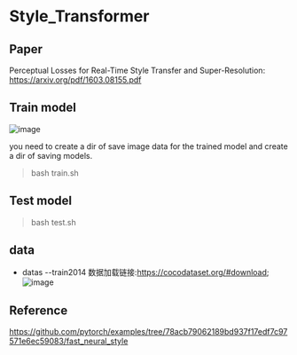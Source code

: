 # Style_Transformer
## Paper
Perceptual Losses for Real-Time Style Transfer
and Super-Resolution: https://arxiv.org/pdf/1603.08155.pdf
## Train model
![image](https://user-images.githubusercontent.com/72143034/178272933-311cfdc8-39d4-4384-8eca-b6b6ebf554d1.png)

you need to create a dir of save image data for the trained model and create a dir of saving models.    
> bash train.sh
## Test model
> bash test.sh
## data
- datas
--train2014
数据加载链接:https://cocodataset.org/#download;
![image](https://user-images.githubusercontent.com/72143034/178271903-4a9f7824-107c-47b6-b574-c9c4a09918f1.png)
## Reference
https://github.com/pytorch/examples/tree/78acb79062189bd937f17edf7c97571e6ec59083/fast_neural_style
